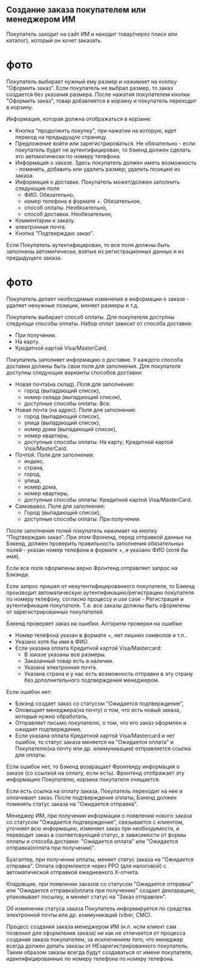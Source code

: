## Создание заказа покупателем или менеджером ИМ
Покупатель заходит на сайт ИМ и находит товар(через поиск или каталог), который он хочет заказать.  
# фото  
Покупатель выбирает нужный ему размер и нажимает на кнопку "Оформить заказ". Если покупатель не выбрал размер, то заказ создается без указания размера. После нажатия покупателем кнопки "Оформить заказ", товар добавляется в корзину и покупатель переходит в корзину.  

Информация, которая должна отображаться в корзине:  
- Кнопка "продолжить покупку", при нажатии на которую, идет переход на предыдущую страницу.
- Предложение войти или зарегистрироваться. Не обязательно - если покупатель будет не аутентифицирован, то бэкенд должен сделать это автоматически по номеру телефона.
- Информация о заказе. Здесь покупатель должен иметь возможность - поменять, добавить или удалить размер; удалить позицию из заказа.
- Информация о доставке. Покупатель может/должен заполнить следующие поля
    - ФИО. Обязательно,
    - номер телефона в формате +. Обязательное,
    - способ оплаты. Необязательно,
    - способ доставки. Необязательно,
- Комментарии к заказу.
- электронная почта.
- Кнопка "Подтверждаю заказ".

Если Покупатель аутентифицирован, то все поля должны быть заполнены автомитически, взятые из регистрационных данных и из предыдущего заказа. 
# фото  
Покупатель делает необходимые изменения в информации о заказе - удаляет ненужные позиции, меняет размеры и т.д.  

Покупатель выбирает способ оплаты. Для покупателя доступны следующи способы оплаты. Набор оплат зависит от способа доставки:
- При получении.
- На карту.
- Кредитной картой Visa/MasterCard.  

Покупатель заполняет информацию о доставке. У каждого способа доставки должны быть свои поля для заполнения. Для покупателя доступны следующие варианты способов доставки:
- Новая почта(на склад). Поля для заполнения:
    - город (выпадающий список),
    - номер склада (выпадающий список),
    - доступные способы оплаты: Все.
- Новая почта (на адрес). Поля для заполнения:
    - город (выпадающий список),
    - улица (выпадающий список),
    - номер дома (выпадающий список),
    - номер квартиры,
    - доступные способы оплаты: На карту; Кредитной картой Visa/MasterCard.
- Почтой. Поля для заполнения:
    - индекс,
    - страна,
    - город,
    - улица,
    - номер дома,
    - номер квартиры,
    - доступные способы оплаты: Кредитной картой Visa/MasterCard.
- Самовывоз. Поля для заполнения:
    - Город (выпадающий список),
    - доступные способы оплаты: При получении.  

После заполнения полей покупатель нажимает на кнопку "Подтверждаю заказ". При этом Фроненд, перед отправкой данных на Бэкенд, должен проверить правильность заполнения обязательных полей - указан номер телефона в формате +, и указано ФИО (хотя бы имя).   

Если все поля оформлены верно Фронтенд отправляет запрос на Бэкэнда. 

Если запрос пришел от неаутентифицированного покупателя, то Бэкенд производит автоматическую аутентификацию/регистрацию покупателя по номеру телефону, согласно процессу и use case - Регистрация и аутентификация покупателя.  Т.е. все заказы должны быть оформлены от зарегистрированных покупателей.

Бэкенд проверяет заказ на ошибки. Алгоритм проверки на ошибки:  
- Номер телефона указан в формате +, нет лишних символов и т.п..
- Указано хотя бы имя в ФИО.
- Если указана оплата Кредитной картой Visa/Mastercard: 
    - В заказе указаны все размеры.
    - Заказанный товар есть в наличии.
    - Указана электронная почта.
    - Указана страна и у нас есть возможность отправки в эту страну без дополнительного подтверждения менеджером.  

Если ошибок нет:
- Бэкэнд создает заказ со статусом "Ожидается подтверждение", 
- Оповещает менеджера(на почту) о том, что есть новый заказа, который нужно обработать,
- Отправляет письмо покупателю, о том, что его заказ оформлен и ожидает подтверждение. 
- Если указана оплата Кредитной картой Visa/Mastercard и нет ошибок, то статус заказа меняется на "Ожидается оплата" и Покупателю(на почту или др. коммуникации) отправляется ссылка для оплаты.  

Если ошибок нет, то Бэкенд возвращает Фронтенду информация о заказе (со ссылкой на оплату, если есть). Фронтенд отображает эту информацию Покупателю, корзина покупателя очищается.  

Если есть ссылка на оплату заказа, Покупатель переходит на нее и оплачивает заказ. После подтверждения оплаты, Бэкенд должен поменять статус заказа на "Ожидается отправка".  

Менеджер ИМ, при получении информации о появлении нового заказа со статусом "Ожидается подтверждение", связывается с клиентом, уточняет всю информацию, изменяет заказ при необходимости, и переводит заказ в соответсвующий статус, в зависимости от формы оплаты и способа доставки: "Ожидается оплата" или "Ожидается отправка(оплата при получении)".  

Бухгалтер, при получении оплаты, меняет статус заказа на "Ожидается отправка". Оплата оформляется через РРО (для налоговой) с автоматической отправкой ежедневного X-отчета.  

Кладовщик, при появлении заказов со статусом "Ожидается отправка" или "Ожидается отправка(оплата при получении)" создает декларацию, упаковывает посылку, и меняет статус на "Заказ отправлен".  

Об изменении статуса заказа Покупатель информируется по средства электронной почты или др. коммуникаций (viber, СМС).  

Процесс создания заказа менеджером ИМ (н.п. нсли клиент сам позвонил для оформления заказа) ни как не отличается от процесса создания заказа покупателем, за исключением того, что менеджер всегда должен делать заказы от НЕзарегистрированного покупатель. Таким образом заказы всегда будут создаваться от имени покупателя, идентифицированные по номеру телефона по номеру телефона. 

